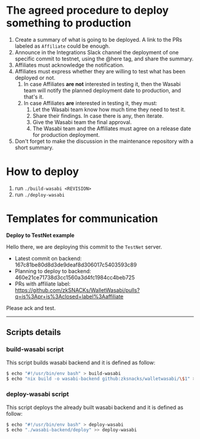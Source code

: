 # The agreed procedure to deploy something to production

1. Create a summary of what is going to be deployed. A link to the PRs labeled as `Affiliate` could be enough.
2. Announce in the Integrations Slack channel the deployment of one specific commit to testnet, using the @here tag, and share the summary.
3. Affiliates must acknowledge the notification.
4. Affiliates must express whether they are willing to test what has been deployed or not.
   1. In case Affiliates **are not** interested in testing it, then the Wasabi team will notify the planned deployment date to production, and that's it.
   2. In case Affiliates **are** interested in testing it, they must:
      1. Let the Wasabi team know how much time they need to test it.
      2. Share their findings. In case there is any, then iterate.
      3. Give the Wasabi team the final approval.
      4. The Wasabi team and the Affiliates must agree on a release date for production deployment.
5. Don't forget to make the discussion in the maintenance repository with a short summary.

# How to deploy

1. run `./build-wasabi <REVISION>`
2. run `./deploy-wasabi`

# Templates for communication

**Deploy to TestNet example**

Hello there, we are deploying this commit to the `TestNet` server.
- Latest commit on backend: 167c81be80d8d3de9deaf8d306017c5403593c89
- Planning to deploy to backend: 460e21ce71738d3cc1560a3d4fc1984cc4beb725
- PRs with affiliate label: https://github.com/zkSNACKs/WalletWasabi/pulls?q=is%3Apr+is%3Aclosed+label%3Aaffiliate

Please ack and test.

-------

## Scripts details

### build-wasabi script

This script builds wasabi backend and it is defined as follow:

```bash
$ echo "#!/usr/bin/env bash" > build-wasabi
$ echo "nix build -o wasabi-backend github:zksnacks/walletwasabi/\$1" >> build-wasabi
```

### deploy-wasabi script

This script deploys the already built wasabi backend and it is defined as follow:

```bash
$ echo "#!/usr/bin/env bash" > deploy-wasabi
$ echo "./wasabi-backend/deploy" >> deploy-wasabi
```
